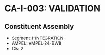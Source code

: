 # CA-I-003: VALIDATION

## Constituent Assembly
- Segment: I-INTEGRATION
- AMPEL: AMPEL-24-BWB
- CIs: 2

